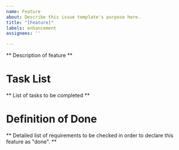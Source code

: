 ```yaml
---
name: Feature
about: Describe this issue template's purpose here.
title: "[Feature]"
labels: enhancement
assignees: ''

---
```


** Description of feature **

# Task List
** List of tasks to be completed **

# Definition of Done
** Detailed list of requirements to be checked in order to declare this feature as "done". **
